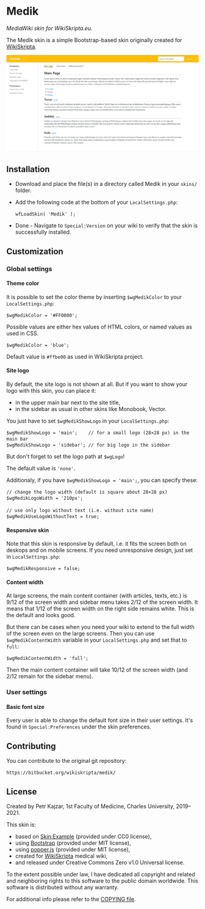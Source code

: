 # Medik

_MediaWiki skin for WikiSkripta.eu._

The Medik skin is a simple Bootstrap-based skin originally created for
[WikiSkripta](https://www.wikiskripta.eu).

![Medik](assets/medik.png)

## Installation

* Download and place the file(s) in a directory called Medik in your `skins/`
  folder.
* Add the following code at the bottom of your `LocalSettings.php`:

      wfLoadSkin( 'Medik' );

* Done - Navigate to `Special:Version` on your wiki to verify that the skin is
  successfully installed.

## Customization

### Global settings

#### Theme color

It is possible to set the color theme by inserting `$wgMedikColor` to your
`LocalSettings.php`:

    $wgMedikColor = '#FF0000';
    
Possible values are either hex values of HTML colors, or named values as used
in CSS.

    $wgMedikColor = 'blue';
    
Default value is `#ffbe00` as used in WikiSkripta project.

#### Site logo

By default, the site logo is not shown at all. But if you want to show your
logo with this skin, you can place it:

- in the upper main bar next to the site title,
- in the sidebar as usual in other skins like Monobook, Vector.

You just have to set `$wgMedikShowLogo` in your `LocalSettings.php`:

    $wgMedikShowLogo = 'main';    // for a small logo (28×28 px) in the main bar
    $wgMedikShowLogo = 'sidebar'; // for big logo in the sidebar

But don't forget to set the logo path at `$wgLogo`!

The default value is `'none'`.

Additionaly, if you have `$wgMedikShowLogo = 'main';`, you can specify these:

    // change the logo width (default is square about 28×28 px)
    $wgMedikLogoWidth = '210px';
    
    // use only logo without text (i.e. without site name)
    $wgMedikUseLogoWithoutText = true;

#### Responsive skin

Note that this skin is responsive by default, i.e. it fits the screen both on
deskops and on mobile screens. If you need unresponsive design, just set in
`LocalSettings.php`:

    $wgMedikResponsive = false;

#### Content width

At large screens, the main content container (with articles, texts, etc.) is
9/12 of the screen width and sidebar menu takes 2/12 of the screen width. It
means that 1/12 of the screen width on the right side remains white. This is
the default and looks good.

But there can be cases when you need your wiki to extend to the full width of
the screen even on the large screens. Then you can use `$wgMedikContentWidth`
variable in your `LocalSettings.php` and set that to `full`:

    $wgMedikContentWidth = 'full';

Then the main content container will take 10/12 of the screen width (and 2/12
remain for the sidebar menu).

### User settings

#### Basic font size

Every user is able to change the default font size in their user settings. It's
found in `Special:Preferences` under the skin preferences.

## Contributing

You can contribute to the original git repository:

    https://bitbucket.org/wikiskripta/medik/

## License

Created by Petr Kajzar, 1st Faculty of Medicine, Charles University, 2019–2021.

This skin is:

* based on [Skin:Example](https://www.mediawiki.org/wiki/Skin:Example)
  (provided under CC0 license),
* using [Bootstrap](https://getbootstrap.com/) (provided under MIT license),
* using [popper.js](https://popper.js.org/) (provided under MIT license),
* created for [WikiSkripta](https://www.wikiskripta.eu) medical wiki,
* and released under Creative Commons Zero v1.0 Universal license.

To the extent possible under law, I have dedicated all copyright and related
and neighboring rights to this software to the public domain worldwide. This
software is distributed without any warranty.

For additional info please refer to the [COPYING file](COPYING).
